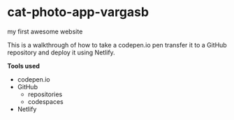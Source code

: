 # cat-photo-app-vargasb
my first awesome website

This is a walkthrough of how to take a codepen.io pen
transfer it to a GitHub repository and deploy it using
Netlify.

**Tools used**
* codepen.io
* GitHub
    * repositories
    * codespaces
* Netlify

